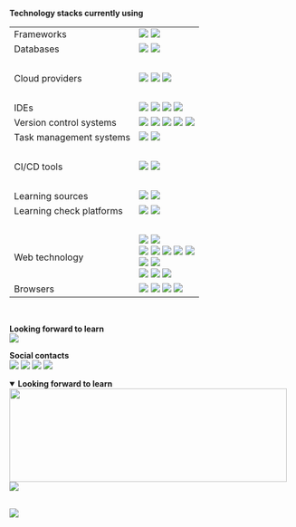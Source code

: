 **Technology stacks currently using**
<br/>

<table>
<tr><td>
Frameworks
</td><td>
<img src="https://img.shields.io/badge/-.NET-5C2D91?style=flat-square&logo=.NET&logoColor=white">
<img src="https://img.shields.io/badge/-Angular-DD0031?style=flat-square&logo=Angular&logoColor=white">
</td></tr>
<tr><td>
Databases
</td><td>
<img src="https://img.shields.io/badge/-Microsoft%20SQL%20Server-CC2927?style=flat-square&logo=Microsoft%20SQL%20Server&logoColor=white">
<img src="https://img.shields.io/badge/-MySQL-F29111?style=flat-square&logo=MySQL&logoColor=white">
</td></tr>
<tr><td>
&nbsp;&nbsp;&nbsp;&nbsp;&nbsp;
</td><td>
&nbsp;&nbsp;&nbsp;&nbsp;&nbsp;
</td></tr>
<tr><td>
Cloud providers
</td><td>
<img src="https://img.shields.io/badge/-Amazon%20AWS-232F3E?style=flat-square&logo=Amazon%20AWS&logoColor=white">
<img src="https://img.shields.io/badge/-Microsoft%20Azure-0089D6?style=flat-square&logo=Microsoft%20Azure&logoColor=white">
<img src="https://img.shields.io/badge/-Google%20Cloud-4285F4?style=flat-square&logo=Google%20Cloud&logoColor=white">
</td></tr>
<tr><td>
&nbsp;&nbsp;&nbsp;&nbsp;&nbsp;
</td><td>
&nbsp;&nbsp;&nbsp;&nbsp;&nbsp;
</td></tr>
<tr><td>
IDEs
</td><td>
<img src="https://img.shields.io/badge/-Visual%20Studio-5C2D91?style=flat-square&logo=Visual%20Studio&logoColor=white">
<img src="https://img.shields.io/badge/-Visual%20Studio%20Code-007ACC?style=flat-square&logo=Visual%20Studio%20Code&logoColor=white">
<img src="https://img.shields.io/badge/-Webstorm-000000?style=flat-square&logo=Webstorm&logoColor=white">
<img src="https://img.shields.io/badge/-Eclipse%20IDE-2C2255?style=flat-square&logo=Eclipse%20IDE&logoColor=white">
</td></tr>
<tr><td>
Version control systems
</td><td>
<img src="https://img.shields.io/badge/-Git-F44D27?style=flat-square&logo=Git&logoColor=white">
<img src="https://img.shields.io/badge/-BitBucket-0052CC?style=flat-square&logo=BitBucket&logoColor=white">
<img src="https://img.shields.io/badge/-Github-181717?style=flat-square&logo=GitHub&logoColor=white">
<img src="https://img.shields.io/badge/-GitLab-FCA121?style=flat-square&logo=GitLab&logoColor=white">
<img src="https://img.shields.io/badge/-Azure%20DevOps-0078D7?style=flat-square&logo=Azure%20DevOps&logoColor=white">
</td></tr>
<tr><td>
Task management systems
</td><td>
<img src="https://img.shields.io/badge/-Jira-0052CC?style=flat-square&logo=Jira&logoColor=white">
<img src="https://img.shields.io/badge/-Trello-0079BF?style=flat-square&logo=Trello&logoColor=white">
</td></tr>
<tr><td>
&nbsp;&nbsp;&nbsp;&nbsp;&nbsp;
</td><td>
&nbsp;&nbsp;&nbsp;&nbsp;&nbsp;
</td></tr>
<tr><td>
CI/CD tools
</td><td>
<img src="https://img.shields.io/badge/-Jenkins-D24939?style=flat-square&logo=Jenkins&logoColor=white">
<img src="https://img.shields.io/badge/-Ansible-EE0000?style=flat-square&logo=Ansible&logoColor=white">
</td></tr>
<tr><td>
&nbsp;&nbsp;&nbsp;&nbsp;&nbsp;
</td><td>
&nbsp;&nbsp;&nbsp;&nbsp;&nbsp;
</td></tr>
<tr><td>
Learning sources
</td><td>
<img src="https://img.shields.io/badge/-Pluralsight-F15B2A?style=flat-square&logo=Pluralsight&logoColor=white">
<img src="https://img.shields.io/badge/-Coursera-2A73CC?style=flat-square&logo=Coursera&logoColor=white">
</td></tr>
<tr><td>
Learning check platforms
</td><td>
<img src="https://img.shields.io/badge/-CodeWars-AD2C27?style=flat-square&logo=CodeWars&logoColor=white">
<img src="https://img.shields.io/badge/-HackerRank-2EC866?style=flat-square&logo=HackerRank&logoColor=white">
</td></tr>
<tr><td>
&nbsp;&nbsp;&nbsp;&nbsp;&nbsp;
</td><td>
&nbsp;&nbsp;&nbsp;&nbsp;&nbsp;
</td></tr>
<tr><td>
Web technology
</td><td>
<img src="https://img.shields.io/badge/-NPM-CB3837?style=flat-square&logo=NPM&logoColor=white">
<img src="https://img.shields.io/badge/-NuGet-004880?style=flat-square&logo=NuGet&logoColor=white">
<br/>
<img src="https://img.shields.io/badge/-HTML5-E34F26?style=flat-square&logo=HTML5&logoColor=white">
<img src="https://img.shields.io/badge/-CSS3-1572B6?style=flat-square&logo=CSS3&logoColor=white">
<img src="https://img.shields.io/badge/-JSON-000000?style=flat-square&logo=JSON&logoColor=white">
<img src="https://img.shields.io/badge/-TypeScript-007ACC?style=flat-square&logo=TypeScript&logoColor=white">
<img src="https://img.shields.io/badge/-JavaScript-F7DF1E?style=flat-square&logo=JavaScript&logoColor=white">
<br/>
<img src="https://img.shields.io/badge/-Bootstrap-563D7C?style=flat-square&logo=Bootstrap&logoColor=white">
<img src="https://img.shields.io/badge/-Material%20Design-757575?style=flat-square&logo=Material%20Design&logoColor=white">
<br/>
<img src="https://img.shields.io/badge/-Auth0-EB5424?style=flat-square&logo=Auth0&logoColor=white">
<img src="https://img.shields.io/badge/-OpenID-F78C40?style=flat-square&logo=OpenID&logoColor=white">
<img src="https://img.shields.io/badge/-JWT-000000?style=flat-square&logo=JSON%20Web%20Tokens&logoColor=white">
</td></tr>
<tr><td>
Browsers
</td><td>
<img src="https://img.shields.io/badge/-Chrome-4285F4?style=flat-square&logo=Google%20Chrome&logoColor=white">
<img src="https://img.shields.io/badge/-Edge-0078D7?style=flat-square&logo=Microsoft%20Edge&logoColor=white">
<img src="https://img.shields.io/badge/-Firefox-FF7139?style=flat-square&logo=Firefox&logoColor=white">
<img src="https://img.shields.io/badge/-Opera-FF1B2D?style=flat-square&logo=Opera&logoColor=white&link=https://twitter.com/cristiandonati">
</td></tr>
</table>
<br/>

**Looking forward to learn**
<br/>
<img src="https://img.shields.io/badge/-React-61DAFB?style=flat-square&logo=React&logoColor=white">
<br/>

**Social contacts**
<br/>
<a href="https://www.facebook.com/Cristian.Donati.1980" target="_blank"><img src="https://img.shields.io/badge/facebook-1877F2.svg?style=for-the-badge&logo=facebook&logoColor=white"></a>
<a href="https://instagram.com/cris-donati" target="_blank"><img src="https://img.shields.io/badge/instagram-E4405F.svg?style=for-the-badge&logo=instagram&logoColor=white"></a>
<a href="https://linkedin.com/in/cristian-donati" target="_blank"><img src="https://img.shields.io/badge/linkedin-0077B5.svg?style=for-the-badge&logo=linkedin&logoColor=white"></a>
<a href="https://twitter.com/cristiandonati8" target="_blank">![](https://img.shields.io/badge/twitter-1DA1F2.svg?style=for-the-badge&logo=twitter&logoColor=white)</a>
<br/>

<details open>
<summary><b>Looking forward to learn</b></summary>

<img align="left" width="490" height="165" src="https://github-readme-stats.vercel.app/api?username=cristian-donati&show_icons=true&hide_border=true&line_height=20&title_color=f69673&icon_color=1b93c9&show_owner=true">

<img src ="https://github-readme-stats.vercel.app/api/top-langs/?username=aveek-saha&layout=compact&hide_border=true&langs_count=10&hide=jupyter%20notebook,tex,css,php">

</details>

<br/>

![](https://komarev.com/ghpvc/?username=cristian-donati&color=brightgreen)

